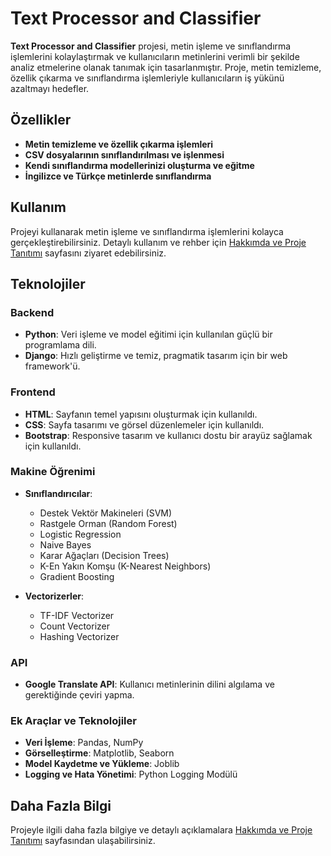 # Text Processor and Classifier

**Text Processor and Classifier** projesi, metin işleme ve sınıflandırma işlemlerini kolaylaştırmak ve kullanıcıların metinlerini verimli bir şekilde analiz etmelerine olanak tanımak için tasarlanmıştır. Proje, metin temizleme, özellik çıkarma ve sınıflandırma işlemleriyle kullanıcıların iş yükünü azaltmayı hedefler.

## Özellikler

- **Metin temizleme ve özellik çıkarma işlemleri**
- **CSV dosyalarının sınıflandırılması ve işlenmesi**
- **Kendi sınıflandırma modellerinizi oluşturma ve eğitme**
- **İngilizce ve Türkçe metinlerde sınıflandırma**

## Kullanım

Projeyi kullanarak metin işleme ve sınıflandırma işlemlerini kolayca gerçekleştirebilirsiniz. Detaylı kullanım ve rehber için [Hakkımda ve Proje Tanıtımı](https://github.com/HUSEYINTUNGA/TextProcessorAndClassifierProject/blob/main/TextProcessorAndClassifierApp/templates/AboutMe.html) sayfasını ziyaret edebilirsiniz.

## Teknolojiler

### Backend

- **Python**: Veri işleme ve model eğitimi için kullanılan güçlü bir programlama dili.
- **Django**: Hızlı geliştirme ve temiz, pragmatik tasarım için bir web framework'ü.

### Frontend

- **HTML**: Sayfanın temel yapısını oluşturmak için kullanıldı.
- **CSS**: Sayfa tasarımı ve görsel düzenlemeler için kullanıldı.
- **Bootstrap**: Responsive tasarım ve kullanıcı dostu bir arayüz sağlamak için kullanıldı.

### Makine Öğrenimi

- **Sınıflandırıcılar**:
  - Destek Vektör Makineleri (SVM)
  - Rastgele Orman (Random Forest)
  - Logistic Regression
  - Naive Bayes
  - Karar Ağaçları (Decision Trees)
  - K-En Yakın Komşu (K-Nearest Neighbors)
  - Gradient Boosting

- **Vectorizerler**:
  - TF-IDF Vectorizer
  - Count Vectorizer
  - Hashing Vectorizer

### API

- **Google Translate API**: Kullanıcı metinlerinin dilini algılama ve gerektiğinde çeviri yapma.

### Ek Araçlar ve Teknolojiler

- **Veri İşleme**: Pandas, NumPy
- **Görselleştirme**: Matplotlib, Seaborn
- **Model Kaydetme ve Yükleme**: Joblib
- **Logging ve Hata Yönetimi**: Python Logging Modülü

## Daha Fazla Bilgi

Projeyle ilgili daha fazla bilgiye ve detaylı açıklamalara [Hakkımda ve Proje Tanıtımı](https://github.com/HUSEYINTUNGA/TextProcessorAndClassifierProject/blob/main/TextProcessorAndClassifierApp/templates/AboutMe.html) sayfasından ulaşabilirsiniz.
